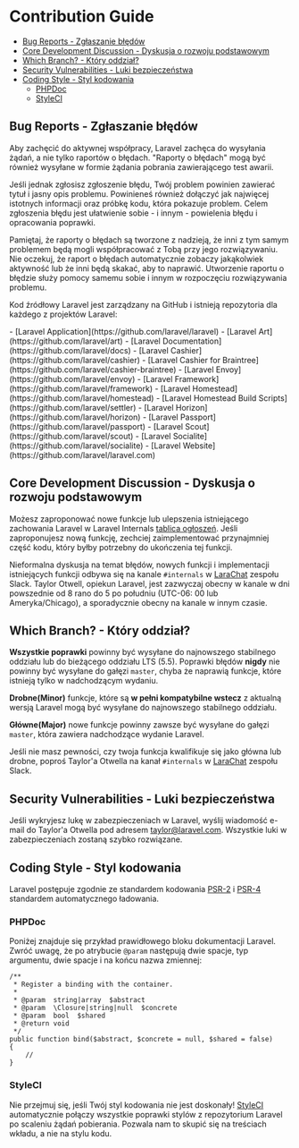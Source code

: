 # Contribution Guide

- [Bug Reports - Zgłaszanie błędów](#bug-reports)
- [Core Development Discussion - Dyskusja o rozwoju podstawowym](#core-development-discussion)
- [Which Branch? - Który oddział?](#which-branch)
- [Security Vulnerabilities - Luki bezpieczeństwa](#security-vulnerabilities)
- [Coding Style - Styl kodowania](#coding-style)
    - [PHPDoc](#phpdoc)
    - [StyleCI](#styleci)

<a name="bug-reports"></a>
## Bug Reports - Zgłaszanie błędów

Aby zachęcić do aktywnej współpracy, Laravel zachęca do wysyłania żądań, a nie tylko raportów o błędach. "Raporty o błędach" mogą być również wysyłane w formie żądania pobrania zawierającego test awarii.

Jeśli jednak zgłosisz zgłoszenie błędu, Twój problem powinien zawierać tytuł i jasny opis problemu. Powinieneś również dołączyć jak najwięcej istotnych informacji oraz próbkę kodu, która pokazuje problem. Celem zgłoszenia błędu jest ułatwienie sobie - i innym - powielenia błędu i opracowania poprawki.

Pamiętaj, że raporty o błędach są tworzone z nadzieją, że inni z tym samym problemem będą mogli współpracować z Tobą przy jego rozwiązywaniu. Nie oczekuj, że raport o błędach automatycznie zobaczy jakąkolwiek aktywność lub że inni będą skakać, aby to naprawić. Utworzenie raportu o błędzie służy pomocy samemu sobie i innym w rozpoczęciu rozwiązywania problemu.

Kod źródłowy Laravel jest zarządzany na GitHub i istnieją repozytoria dla każdego z projektów Laravel:

<div class="content-list" markdown="1">
- [Laravel Application](https://github.com/laravel/laravel)
- [Laravel Art](https://github.com/laravel/art)
- [Laravel Documentation](https://github.com/laravel/docs)
- [Laravel Cashier](https://github.com/laravel/cashier)
- [Laravel Cashier for Braintree](https://github.com/laravel/cashier-braintree)
- [Laravel Envoy](https://github.com/laravel/envoy)
- [Laravel Framework](https://github.com/laravel/framework)
- [Laravel Homestead](https://github.com/laravel/homestead)
- [Laravel Homestead Build Scripts](https://github.com/laravel/settler)
- [Laravel Horizon](https://github.com/laravel/horizon)
- [Laravel Passport](https://github.com/laravel/passport)
- [Laravel Scout](https://github.com/laravel/scout)
- [Laravel Socialite](https://github.com/laravel/socialite)
- [Laravel Website](https://github.com/laravel/laravel.com)
</div>

<a name="core-development-discussion"></a>
## Core Development Discussion - Dyskusja o rozwoju podstawowym

Możesz zaproponować nowe funkcje lub ulepszenia istniejącego zachowania Laravel w Laravel Internals [tablica ogłoszeń](https://github.com/laravel/internals/issues). Jeśli zaproponujesz nową funkcję, zechciej zaimplementować przynajmniej część kodu, który byłby potrzebny do ukończenia tej funkcji.

Nieformalna dyskusja na temat błędów, nowych funkcji i implementacji istniejących funkcji odbywa się na kanale `#internals` w [LaraChat](https://larachat.co) zespołu Slack. Taylor Otwell, opiekun Laravel, jest zazwyczaj obecny w kanale w dni powszednie od 8 rano do 5 po południu (UTC-06: 00 lub Ameryka/Chicago), a sporadycznie obecny na kanale w innym czasie.

<a name="which-branch"></a>
## Which Branch? - Który oddział?

**Wszystkie poprawki** powinny być wysyłane do najnowszego stabilnego oddziału lub do bieżącego oddziału LTS (5.5). Poprawki błędów **nigdy** nie powinny być wysyłane do gałęzi `master`, chyba że naprawią funkcje, które istnieją tylko w nadchodzącym wydaniu.

**Drobne(Minor)** funkcje, które są **w pełni kompatybilne wstecz** z aktualną wersją Laravel mogą być wysyłane do najnowszego stabilnego oddziału.

**Główne(Major)** nowe funkcje powinny zawsze być wysyłane do gałęzi `master`, która zawiera nadchodzące wydanie Laravel.

Jeśli nie masz pewności, czy twoja funkcja kwalifikuje się jako główna lub drobne, poproś Taylor'a Otwella na kanał `#internals` w [LaraChat](https://larachat.co)  zespołu Slack.

<a name="security-vulnerabilities"></a>
## Security Vulnerabilities - Luki bezpieczeństwa

Jeśli wykryjesz lukę w zabezpieczeniach w Laravel, wyślij wiadomość e-mail do Taylor'a Otwella pod adresem <a href="mailto:taylor@laravel.com">taylor@laravel.com</a>. Wszystkie luki w zabezpieczeniach zostaną szybko rozwiązane.

<a name="coding-style"></a>
## Coding Style - Styl kodowania

Laravel postępuje zgodnie ze standardem kodowania [PSR-2](https://github.com/php-fig/fig-standards/blob/master/accepted/PSR-2-coding-style-guide.md) i [PSR-4](https://github.com/php-fig/fig-standards/blob/master/accepted/PSR-4-autoloader.md) standardem automatycznego ładowania.

<a name="phpdoc"></a>
### PHPDoc

Poniżej znajduje się przykład prawidłowego bloku dokumentacji Laravel. Zwróć uwagę, że po atrybucie `@param` następują dwie spacje, typ argumentu, dwie spacje i na końcu nazwa zmiennej:

    /**
     * Register a binding with the container.
     *
     * @param  string|array  $abstract
     * @param  \Closure|string|null  $concrete
     * @param  bool  $shared
     * @return void
     */
    public function bind($abstract, $concrete = null, $shared = false)
    {
        //
    }

<a name="styleci"></a>
### StyleCI

Nie przejmuj się, jeśli Twój styl kodowania nie jest doskonały! [StyleCI](https://styleci.io/) automatycznie połączy wszystkie poprawki stylów z repozytorium Laravel po scaleniu żądań pobierania. Pozwala nam to skupić się na treściach wkładu, a nie na stylu kodu.
